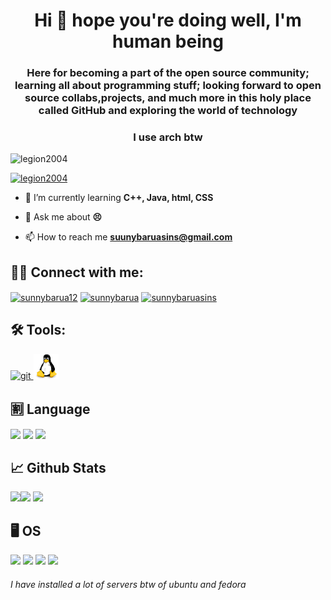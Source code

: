 <h1 align="center">Hi 👋 hope you're doing well, I'm human being</h1>
<h3 align="center">Here for becoming a part of the open source community; learning all about programming stuff; looking forward to open source collabs,projects, and much more in this holy place called GitHub and exploring the world of technology</h3>
<h3 align="center"> I use arch btw </h3>
<p align="left"> <img src="https://komarev.com/ghpvc/?username=legion2004&label=Profile%20views&color=0e75b6&style=flat" alt="legion2004" /> </p>

<p align="left"> <a href="https://github.com/ryo-ma/github-profile-trophy"><img src="https://github-profile-trophy.vercel.app/?username=legion2004&theme=darkhub&no-frame=true&show_icons=true&count_private=true" alt="legion2004"></a> </p>

<!-- <p align="left"> <a href="https://twitter.com/sunnybarua12" target="blank"><img src="https://img.shields.io/twitter/follow/sunnybarua12?logo=twitter&style=for-the-badge" alt="sunnybarua12" /></a> </p> -->

- 🌱 I’m currently learning **C++, Java, html, CSS**

- 💬 Ask me about **😣**

- 📫 How to reach me **suunybaruasins@gmail.com**

## 🙋‍♂️ Connect with me:
<p align="left">
<a href="https://twitter.com/sunnybarua12" target="blank"><img align="center" src="https://raw.githubusercontent.com/rahuldkjain/github-profile-readme-generator/master/src/images/icons/Social/twitter.svg" alt="sunnybarua12" height="30" width="40" /></a>
<a href="https://m.facebook.com/100028167932783/" target="blank"><img align="center" src="https://raw.githubusercontent.com/rahuldkjain/github-profile-readme-generator/master/src/images/icons/Social/facebook.svg" alt="sunnybarua" height="30" width="40" /></a>
<a href="https://www.hackerrank.com/sunnybaruasins" target="blank"><img align="center" src="https://raw.githubusercontent.com/rahuldkjain/github-profile-readme-generator/master/src/images/icons/Social/hackerrank.svg" alt="sunnybaruasins" height="30" width="40" /></a>
</p>

## 🛠 Tools:
<p align="left"> <a href="https://www.w3schools.com/cpp/" target="_blank" rel="noreferrer"></a> <a href="https://git-scm.com/" target="_blank" rel="noreferrer"> <img src="https://www.vectorlogo.zone/logos/git-scm/git-scm-icon.svg" alt="git" width="40" height="40"/> </a> <a href="https://www.linux.org/" target="_blank" rel="noreferrer"> <img src="https://raw.githubusercontent.com/devicons/devicon/master/icons/linux/linux-original.svg" alt="linux" width="40" height="40"/> </a> <!-- <a href="https://www.photoshop.com/en" target="_blank" rel="noreferrer"> <img src="https://raw.githubusercontent.com/devicons/devicon/master/icons/photoshop/photoshop-line.svg" alt="photoshop" width="40" height="40"/> </a> </p> -->


## 🈹 Language
  <img src="https://img.shields.io/badge/html5-%23E34F26.svg?style=for-the-badge&logo=html5&logoColor=white"> <img src="https://img.shields.io/badge/css3-%231572B6.svg?style=for-the-badge&logo=css3&logoColor=white"> <img src="https://img.shields.io/badge/c++-%2300599C.svg?style=for-the-badge&logo=c%2B%2B&logoColor=white"> <!-- <img src="https://img.shields.io/badge/java-%23ED8B00.svg?style=for-the-badge&logo=java&logoColor=white"> 
  <img src="https://img.shields.io/badge/python-3670A0?style=for-the-badge&logo=python&logoColor=ffdd54"> -->

## 📈 Github Stats
<img src="https://github-readme-stats.vercel.app/api?username=legion2004&theme=github_dark&show_icons=true&hide_border=true&hide=issues&count_private=true"><img src="https://github-readme-streak-stats.herokuapp.com/?user=legion2004&hide_border=true&hide=issues&theme=github_dark"> <img src="https://github-readme-stats.vercel.app/api/top-langs/?username=legion2004&theme=github_dark&layout=compact&langs_count=10&hide_border=true&hide=issues">

## 🖥 OS
<img src="https://img.shields.io/badge/Arch%20Linux-1793D1?logo=arch-linux&logoColor=fff&style=for-the-badge"> <img src="https://img.shields.io/badge/Ubuntu-E95420?style=for-the-badge&logo=ubuntu&logoColor=white"> <img src="https://img.shields.io/badge/fedora-blue?style=for-the-badge&logo=appveyor"> <img src="https://img.shields.io/badge/Windows-0078D6?style=for-the-badge&logo=windows&logoColor=white">
<h6>I have installed a lot of servers btw of ubuntu and fedora </h6>
